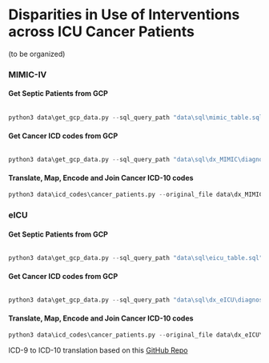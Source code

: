 # Disparities in Use of Interventions across ICU Cancer Patients


(to be organized)

### MIMIC-IV

#### Get Septic Patients from GCP

```py

python3 data\get_gcp_data.py --sql_query_path "data\sql\mimic_table.sql" --destination_path "data\sepsis_MIMIC\sepsis_all.csv"

```

#### Get Cancer ICD codes from GCP

```py

python3 data\get_gcp_data.py --sql_query_path "data\sql\dx_MIMIC\diagnoses.sql" --destination_path "data\dx_MIMIC\icd_9_and_10.csv"

```

#### Translate, Map, Encode and Join Cancer ICD-10 codes

``` py
python3 data\icd_codes\cancer_patients.py --original_file data\dx_MIMIC\icd_9_and_10.csv --result_file data\table_MIMIC.csv --dataset "MIMIC"

```




### eICU


#### Get Septic Patients from GCP

```py

python3 data\get_gcp_data.py --sql_query_path "data\sql\eicu_table.sql" --destination_path "data\sepsis_eICU\sepsis_all.csv"

```

#### Get Cancer ICD codes from GCP

```py

python3 data\get_gcp_data.py --sql_query_path "data\sql\dx_eICU\diagnoses.sql" --destination_path "data\dx_eICU\icd_9_and_10.csv"

```

#### Translate, Map, Encode and Join Cancer ICD-10 codes

``` py
python3 data\icd_codes\cancer_patients.py --original_file data\dx_eICU\icd_9_and_10.csv --result_file data\table_eICU.csv --dataset "eICU"

```



ICD-9 to ICD-10 translation based on this [GitHub Repo](https://github.com/AtlasCUMC/ICD10-ICD9-codes-conversion)